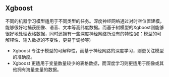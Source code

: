 Xgboost
---
不同的机器学习模型适用于不同类型的任务。深度神经网络通过对时空位置建模，能够很好地捕获图像、语音、文本等高纬度数据。而基于树模型的Xgboost则能够很好地处理表格数据，同时还拥有一些深度神经网络所没有的特性(如：模型的可解释性、输入数据的不变性，更易于调参等)
- Xgboost 专注于模型的可解释性，而基于神经网路的深度学习，则更关注模型的准确度。
- Xgboost 更适用于变量数量较少的表格数据，而深度学习则更适用于图像或其他拥有海量变量的数据。
